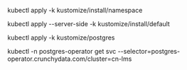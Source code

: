 kubectl apply -k kustomize/install/namespace


kubectl apply --server-side -k kustomize/install/default


kubectl apply -k kustomize/postgres





kubectl -n postgres-operator get svc --selector=postgres-operator.crunchydata.com/cluster=cn-lms

